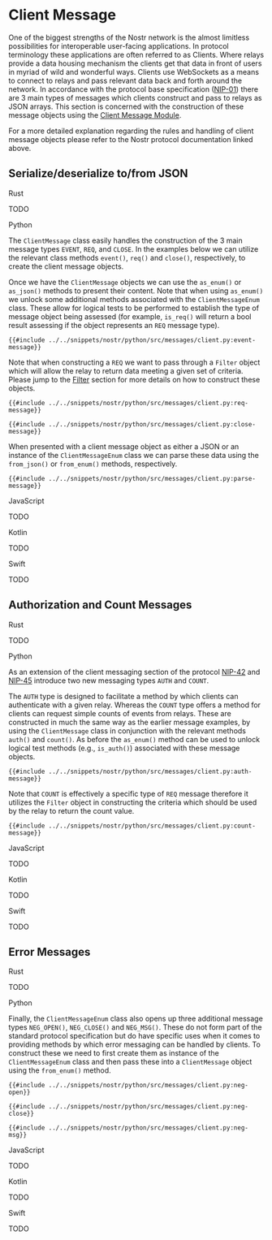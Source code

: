 # Client Message

One of the biggest strengths of the Nostr network is the almost limitless possibilities for interoperable user-facing applications. In protocol terminology these applications are often referred to as Clients. Where relays provide a data housing mechanism the clients get that data in front of users in myriad of wild and wonderful ways. Clients use WebSockets as a means to connect to relays and pass relevant data back and forth around the network. In accordance with the protocol base specification ([NIP-01](https://github.com/nostr-protocol/nips/blob/master/01.md#from-client-to-relay-sending-events-and-creating-subscriptions)) there are 3 main types of messages which clients construct and pass to relays as JSON arrays. This section is concerned with the construction of these message objects using the [Client Message Module](https://docs.rs/nostr/latest/nostr/message/client/index.html). 

For a more detailed explanation regarding the rules and handling of client message objects please refer to the Nostr protocol documentation linked above. 

## Serialize/deserialize to/from JSON

<custom-tabs category="lang">

<div slot="title">Rust</div>
<section>

TODO

</section>

<div slot="title">Python</div>
<section>

The `ClientMessage` class easily handles the construction of the 3 main message types `EVENT`, `REQ`, and `CLOSE`. In the examples below we can utilize the relevant class methods `event()`, `req()` and `close()`, respectively, to create the client message objects.

Once we have the `ClientMessage` objects we can use the `as_enum()` or `as_json()` methods to present their content. Note that when using `as_enum()` we unlock some additional methods associated with the `ClientMessageEnum` class. These allow for logical tests to be performed to establish the type of message object being assessed (for example, `is_req()` will return a bool result assessing if the object represents an `REQ` message type).  

```python,ignore
{{#include ../../snippets/nostr/python/src/messages/client.py:event-message}}
```

Note that when constructing a `REQ` we want to pass through a `Filter` object which will allow the relay to return data meeting a given set of criteria. Please jump to the [Filter](05_01_01-filter.md) section for more details on how to construct these objects. 

```python,ignore
{{#include ../../snippets/nostr/python/src/messages/client.py:req-message}}
```

```python,ignore
{{#include ../../snippets/nostr/python/src/messages/client.py:close-message}}
```

When presented with a client message object as either a JSON or an instance of the `ClientMessageEnum` class we can parse these data using the `from_json()` or `from_enum()` methods, respectively.

```python,ignore
{{#include ../../snippets/nostr/python/src/messages/client.py:parse-message}}
```

</section>

<div slot="title">JavaScript</div>
<section>

TODO

</section>

<div slot="title">Kotlin</div>
<section>

TODO

</section>

<div slot="title">Swift</div>
<section>

TODO

</section>

## Authorization and Count Messages

<custom-tabs category="lang">

<div slot="title">Rust</div>
<section>

TODO

</section>

<div slot="title">Python</div>
<section>

As an extension of the client messaging section of the protocol [NIP-42](https://github.com/nostr-protocol/nips/blob/master/42.md) and [NIP-45](https://github.com/nostr-protocol/nips/blob/master/45.md) introduce two new messaging types `AUTH` and `COUNT`.

The `AUTH` type is designed to facilitate a method by which clients can authenticate with a given relay. Whereas the `COUNT` type offers a method for clients can request simple counts of events from relays. These are constructed in much the same way as the earlier message examples, by using the `ClientMessage` class in conjunction with the relevant methods `auth()` and `count()`. As before the `as_enum()` method can be used to unlock logical test methods (e.g., `is_auth()`) associated with these message objects.

```python,ignore
{{#include ../../snippets/nostr/python/src/messages/client.py:auth-message}}
```

Note that `COUNT` is effectively a specific type of `REQ` message therefore it utilizes the `Filter` object in constructing the criteria which should be used by the relay to return the count value.

```python,ignore
{{#include ../../snippets/nostr/python/src/messages/client.py:count-message}}
```

</section>

<div slot="title">JavaScript</div>
<section>

TODO

</section>

<div slot="title">Kotlin</div>
<section>

TODO

</section>

<div slot="title">Swift</div>
<section>

TODO

</section>

## Error Messages

<custom-tabs category="lang">

<div slot="title">Rust</div>
<section>

TODO

</section>

<div slot="title">Python</div>
<section>

Finally, the `ClientMessageEnum` class also opens up three additional message types `NEG_OPEN()`, `NEG_CLOSE()` and `NEG_MSG()`. These do not form part of the standard protocol specification but do have specific uses when it comes to providing methods by which error messaging can be handled by clients. To construct these we need to first create them as instance of the `ClientMessageEnum` class and then pass these into a `ClientMessage` object using the `from_enum()` method.

```python,ignore
{{#include ../../snippets/nostr/python/src/messages/client.py:neg-open}}
```

```python,ignore
{{#include ../../snippets/nostr/python/src/messages/client.py:neg-close}}
```

```python,ignore
{{#include ../../snippets/nostr/python/src/messages/client.py:neg-msg}}
```

</section>

<div slot="title">JavaScript</div>
<section>

TODO

</section>

<div slot="title">Kotlin</div>
<section>

TODO

</section>

<div slot="title">Swift</div>
<section>

TODO

</section>
</custom-tabs>